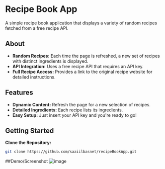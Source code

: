 # Recipe Book App

A simple recipe book application that displays a variety of random recipes fetched from a free recipe API.

## About

- **Random Recipes:** Each time the page is refreshed, a new set of recipes with distinct ingredients is displayed.
- **API Integration:** Uses a free recipe API that requires an API key.
- **Full Recipe Access:** Provides a link to the original recipe website for detailed instructions.

## Features

- **Dynamic Content:** Refresh the page for a new selection of recipes.
- **Detailed Ingredients:** Each recipe lists its ingredients.
- **Easy Setup:** Just insert your API key and you're ready to go!

## Getting Started

 **Clone the Repository:**
   ```bash
   git clone https://github.com/saaiilbasnet/recipeBookApp.git

  ```
##Demo/Screenshot
![image](https://github.com/user-attachments/assets/da398d80-1128-4984-aa67-3ab12f0e72c9)


